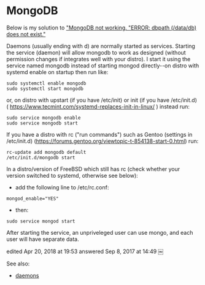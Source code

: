# MongoDB
Below is my solution to ["MongoDB not working. "ERROR: dbpath (/data/db) does not exist."](https://stackoverflow.com/questions/24599119/mongodb-not-working-error-dbpath-data-db-does-not-exist)

Daemons (usually ending with d) are normally started as services. Starting the service (daemon) will allow mongodb to work as designed (without permission changes if integrates well with your distro). I start it using the service named mongodb instead of starting mongod directly--on distro with systemd enable on startup then run like:
```
sudo systemctl enable mongodb
sudo systemctl start mongodb
```

or, on distro with upstart (if you have /etc/init) or init (if you have /etc/init.d) ( https://www.tecmint.com/systemd-replaces-init-in-linux/ ) instead run:
```
sudo service mongodb enable
sudo service mongodb start
```

If you have a distro with rc ("run commands") such as Gentoo (settings in /etc/init.d) (https://forums.gentoo.org/viewtopic-t-854138-start-0.html) run:
```
rc-update add mongodb default
/etc/init.d/mongodb start
```

In a distro/version of FreeBSD which still has rc (check whether your version switched to systemd, otherwise see below):

- add the following line to /etc/rc.conf:
```
mongod_enable="YES"
```

- then:
```
sudo service mongod start
```


After starting the service, an unpriveleged user can use mongo, and each user will have separate data.

edited Apr 20, 2018 at 19:53
answered Sep 8, 2017 at 14:49
￼

See also:
- [daemons](daemons.md)
